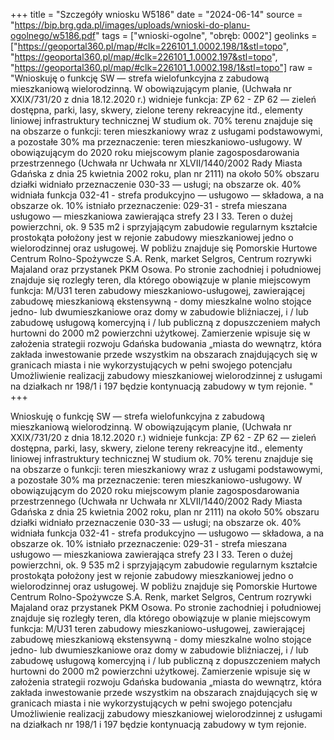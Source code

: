 +++
title = "Szczegóły wniosku W5186"
date = "2024-06-14"
source = "https://bip.brg.gda.pl/images/uploads/wnioski-do-planu-ogolnego/w5186.pdf"
tags = ["wnioski-ogolne", "obręb: 0002"]
geolinks = ["https://geoportal360.pl/map/#clk=226101_1.0002.198/1&stl=topo", "https://geoportal360.pl/map/#clk=226101_1.0002.197&stl=topo", "https://geoportal360.pl/map/#clk=226101_1.0002.198/1&stl=topo"]
raw = "Wnioskuję o funkcję SW — strefa wielofunkcyjna z zabudową mieszkaniową wielorodzinną. W obowiązującym planie, (Uchwała nr XXIX/731/20 z dnia 18.12.2020 r.) widnieje funkcja: ZP 62 - ZP 62 — zieleń dostępna, parki, lasy, skwery, zielone tereny rekreacyjne itd., elementy liniowej infrastruktury technicznej W studium ok. 70% terenu znajduje się na obszarze o funkcji: teren mieszkaniowy wraz z usługami podstawowymi, a pozostałe 30% ma przeznaczenie: teren mieszkaniowo-usługowy. W obowiązującym do 2020 roku miejscowym planie zagosposdarowania przestrzennego (Uchwała nr Uchwała nr XLVII/1440/2002 Rady Miasta Gdańska z dnia 25 kwietnia 2002 roku, plan nr 2111) na około 50% obszaru działki widniało przeznaczenie 030-33 — usługi; na obszarze ok. 40% widniała funkcja 032-41 - strefa produkcyjno — usługowo — składowa, a na obszarze ok. 10% istniało przeznaczenie: 029-31 - strefa mieszana usługowo — mieszkaniowa zawierająca strefy 23 I 33. Teren o dużej powierzchni, ok. 9 535 m2 i sprzyjającym zabudowie regularnym kształcie prostokąta położony jest w rejonie zabudowy mieszkaniowej jedno o wielorodzinnej oraz usługowej. W pobliżu znajduje się Pomorskie Hurtowe Centrum Rolno-Spożywcze S.A. Renk, market Selgros, Centrum rozrywki Majaland oraz przystanek PKM Osowa. Po stronie zachodniej i południowej znajduje się rozległy teren, dla którego obowiązuje w planie miejscowym funkcja: M/U31 teren zabudowy mieszkaniowo-usługowej, zawierającej zabudowę mieszkaniową ekstensywną - domy mieszkalne wolno stojące jedno- lub dwumieszkaniowe oraz domy w zabudowie bliźniaczej, i / lub zabudowę usługową komercyjną i / lub publiczną z dopuszczeniem małych hurtowni do 2000 m2 powierzchni użytkowej. Zamierzenie wpisuje się w założenia strategii rozwoju Gdańska budowania „miasta do wewnątrz, która zakłada inwestowanie przede wszystkim na obszarach znajdujących się w granicach miasta i nie wykorzystujących w pełni swojego potencjału Umożliwienie realizacjj zabudowy mieszkaniowej wielorodzinnej z usługami na działkach nr 198/1 i 197 będzie kontynuacją zabudowy w tym rejonie. "
+++

Wnioskuję o funkcję SW — strefa wielofunkcyjna z zabudową mieszkaniową wielorodzinną.
W obowiązującym planie, (Uchwała nr XXIX/731/20 z dnia 18.12.2020 r.) widnieje funkcja: ZP 62 - ZP 62 — zieleń
dostępna, parki, lasy, skwery, zielone tereny rekreacyjne itd., elementy liniowej infrastruktury technicznej
W studium ok. 70% terenu znajduje się na obszarze o funkcji: teren mieszkaniowy wraz z usługami podstawowymi, a
pozostałe 30% ma przeznaczenie: teren mieszkaniowo-usługowy.
W obowiązującym do 2020 roku miejscowym planie zagosposdarowania przestrzennego (Uchwała nr Uchwała nr
XLVII/1440/2002 Rady Miasta Gdańska z dnia 25 kwietnia 2002 roku, plan nr 2111) na około 50% obszaru działki
widniało przeznaczenie 030-33 — usługi; na obszarze ok. 40% widniała funkcja 032-41 - strefa produkcyjno —
usługowo — składowa, a na obszarze ok. 10% istniało przeznaczenie: 029-31 - strefa mieszana usługowo —
mieszkaniowa zawierająca strefy 23 I 33.
Teren o dużej powierzchni, ok. 9 535 m2 i sprzyjającym zabudowie regularnym kształcie prostokąta położony jest w
rejonie zabudowy mieszkaniowej jedno o wielorodzinnej oraz usługowej.
W pobliżu znajduje się Pomorskie Hurtowe Centrum Rolno-Spożywcze S.A. Renk, market Selgros, Centrum rozrywki
Majaland oraz przystanek PKM Osowa.
Po stronie zachodniej i południowej znajduje się rozległy teren, dla którego obowiązuje w planie miejscowym funkcja:
M/U31 teren zabudowy mieszkaniowo-usługowej, zawierającej zabudowę mieszkaniową ekstensywną - domy mieszkalne
wolno stojące jedno- lub dwumieszkaniowe oraz domy w zabudowie bliźniaczej, i / lub zabudowę usługową komercyjną i /
lub publiczną z dopuszczeniem małych hurtowni do 2000 m2 powierzchni użytkowej.
Zamierzenie wpisuje się w założenia strategii rozwoju Gdańska budowania „miasta do wewnątrz,
która zakłada inwestowanie przede wszystkim na obszarach znajdujących się w granicach miasta
i nie wykorzystujących w pełni swojego potencjału
Umożliwienie realizacjj zabudowy mieszkaniowej wielorodzinnej z usługami na działkach nr 198/1 i 197 będzie
kontynuacją zabudowy w tym rejonie.



